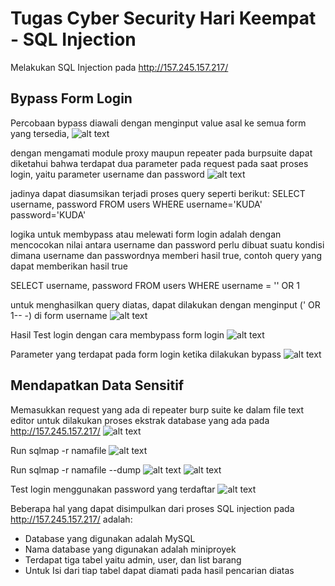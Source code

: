 # Tugas Cyber Security Hari Keempat - SQL Injection

Melakukan SQL Injection pada http://157.245.157.217/

## Bypass Form Login

Percobaan bypass diawali dengan menginput value asal ke semua form yang tersedia,
![alt text](https://github.com/budimanindra/cyber-security-fazztrack/blob/main/04-sql-injection/assets/1.PNG?raw=true)

dengan mengamati module proxy maupun repeater pada burpsuite dapat diketahui bahwa terdapat dua parameter pada request pada saat proses login, yaitu parameter username dan password
![alt text](https://github.com/budimanindra/cyber-security-fazztrack/blob/main/04-sql-injection/assets/2.PNG?raw=true)

jadinya dapat diasumsikan terjadi proses query seperti berikut:
SELECT username, password FROM users WHERE username='KUDA' password='KUDA'

logika untuk membypass atau melewati form login adalah dengan mencocokan nilai antara username dan password
perlu dibuat suatu kondisi dimana username dan passwordnya memberi hasil true, contoh query yang dapat memberikan hasil true

SELECT username, password FROM users WHERE username = '' OR 1

untuk menghasilkan query diatas, dapat dilakukan dengan menginput (' OR 1-- -) di form username
![alt text](https://github.com/budimanindra/cyber-security-fazztrack/blob/main/04-sql-injection/assets/3.PNG?raw=true)

Hasil Test login dengan cara membypass form login
![alt text](https://github.com/budimanindra/cyber-security-fazztrack/blob/main/04-sql-injection/assets/4.PNG?raw=true)

Parameter yang terdapat pada form login ketika dilakukan bypass
![alt text](https://github.com/budimanindra/cyber-security-fazztrack/blob/main/04-sql-injection/assets/5.PNG?raw=true)

## Mendapatkan Data Sensitif

Memasukkan request yang ada di repeater burp suite ke dalam file text editor untuk dilakukan proses ekstrak database yang ada pada http://157.245.157.217/
![alt text](https://github.com/budimanindra/cyber-security-fazztrack/blob/main/04-sql-injection/assets/6.PNG?raw=true)

Run sqlmap -r namafile
![alt text](https://github.com/budimanindra/cyber-security-fazztrack/blob/main/04-sql-injection/assets/7.PNG?raw=true)

Run sqlmap -r namafile --dump
![alt text](https://github.com/budimanindra/cyber-security-fazztrack/blob/main/04-sql-injection/assets/8.PNG?raw=true)
![alt text](https://github.com/budimanindra/cyber-security-fazztrack/blob/main/04-sql-injection/assets/9.PNG?raw=true)

Test login menggunakan password yang terdaftar
![alt text](https://github.com/budimanindra/cyber-security-fazztrack/blob/main/04-sql-injection/assets/10.PNG?raw=true)

Beberapa hal yang dapat disimpulkan dari proses SQL injection pada http://157.245.157.217/ adalah:

- Database yang digunakan adalah MySQL
- Nama database yang digunakan adalah miniproyek
- Terdapat tiga tabel yaitu admin, user, dan list barang
- Untuk Isi dari tiap tabel dapat diamati pada hasil pencarian diatas
